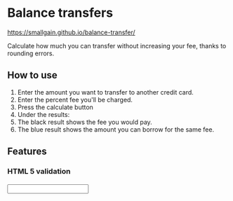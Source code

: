# Balance transfers

https://smallgain.github.io/balance-transfer/

Calculate how much you can transfer without increasing your fee, thanks to rounding errors.

## How to use
1. Enter the amount you want to transfer to another credit card.
2. Enter the percent fee you'll be charged.
3. Press the calculate button
4. Under the results:
5. The black result shows the fee you would pay.
6. The blue result shows the amount you can borrow for the same fee.


## Features

### HTML 5 validation

#### <input type="number">

